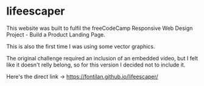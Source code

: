 # lifeescaper

This website was built to fulfil the freeCodeCamp Responsive Web Design Project - Build a Product Landing Page.

This is also the first time I was using some vector graphics.

The original challenge required an inclusion of an embedded video, but I felt like it doesn't relly belong, so for this version I decided not to include it.

Here's the direct link -> https://fontilan.github.io/lifeescaper/
